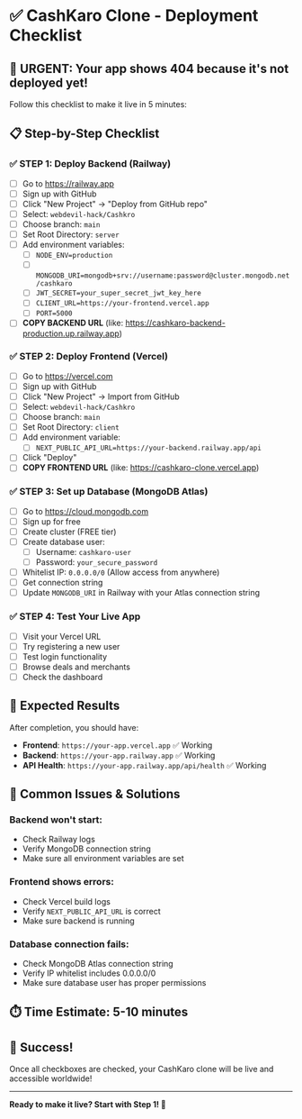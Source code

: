 # ✅ CashKaro Clone - Deployment Checklist

## 🚨 URGENT: Your app shows 404 because it's not deployed yet!

Follow this checklist to make it live in 5 minutes:

## 📋 Step-by-Step Checklist

### ✅ STEP 1: Deploy Backend (Railway)
- [ ] Go to https://railway.app
- [ ] Sign up with GitHub
- [ ] Click "New Project" → "Deploy from GitHub repo"
- [ ] Select: `webdevil-hack/Cashkro`
- [ ] Choose branch: `main`
- [ ] Set Root Directory: `server`
- [ ] Add environment variables:
  - [ ] `NODE_ENV=production`
  - [ ] `MONGODB_URI=mongodb+srv://username:password@cluster.mongodb.net/cashkaro`
  - [ ] `JWT_SECRET=your_super_secret_jwt_key_here`
  - [ ] `CLIENT_URL=https://your-frontend.vercel.app`
  - [ ] `PORT=5000`
- [ ] **COPY BACKEND URL** (like: https://cashkaro-backend-production.up.railway.app)

### ✅ STEP 2: Deploy Frontend (Vercel)
- [ ] Go to https://vercel.com
- [ ] Sign up with GitHub
- [ ] Click "New Project" → Import from GitHub
- [ ] Select: `webdevil-hack/Cashkro`
- [ ] Choose branch: `main`
- [ ] Set Root Directory: `client`
- [ ] Add environment variable:
  - [ ] `NEXT_PUBLIC_API_URL=https://your-backend.railway.app/api`
- [ ] Click "Deploy"
- [ ] **COPY FRONTEND URL** (like: https://cashkaro-clone.vercel.app)

### ✅ STEP 3: Set up Database (MongoDB Atlas)
- [ ] Go to https://cloud.mongodb.com
- [ ] Sign up for free
- [ ] Create cluster (FREE tier)
- [ ] Create database user:
  - [ ] Username: `cashkaro-user`
  - [ ] Password: `your_secure_password`
- [ ] Whitelist IP: `0.0.0.0/0` (Allow access from anywhere)
- [ ] Get connection string
- [ ] Update `MONGODB_URI` in Railway with your Atlas connection string

### ✅ STEP 4: Test Your Live App
- [ ] Visit your Vercel URL
- [ ] Try registering a new user
- [ ] Test login functionality
- [ ] Browse deals and merchants
- [ ] Check the dashboard

## 🎯 Expected Results

After completion, you should have:
- **Frontend**: `https://your-app.vercel.app` ✅ Working
- **Backend**: `https://your-app.railway.app` ✅ Working
- **API Health**: `https://your-app.railway.app/api/health` ✅ Working

## 🚨 Common Issues & Solutions

### Backend won't start:
- Check Railway logs
- Verify MongoDB connection string
- Make sure all environment variables are set

### Frontend shows errors:
- Check Vercel build logs
- Verify `NEXT_PUBLIC_API_URL` is correct
- Make sure backend is running

### Database connection fails:
- Check MongoDB Atlas connection string
- Verify IP whitelist includes 0.0.0.0/0
- Make sure database user has proper permissions

## ⏱️ Time Estimate: 5-10 minutes

## 🎉 Success!

Once all checkboxes are checked, your CashKaro clone will be live and accessible worldwide!

---

**Ready to make it live? Start with Step 1! 🚀**